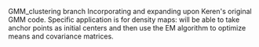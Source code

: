 GMM_clustering branch
Incorporating and expanding upon Keren's original GMM code.
Specific application is for density maps: will be able to take anchor points as initial centers and then use the EM algorithm to optimize means and covariance matrices.